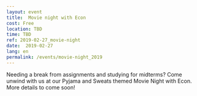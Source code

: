 ```yaml
---
layout: event
title:  Movie night with Econ
cost: Free
location: TBD
time: TBD
ref: 2019-02-27_movie-night
date:  2019-02-27
lang: en
permalink: /events/movie-night_2019
---
```


Needing a break from assignments and studying for midterms? Come unwind with us at our Pyjama and Sweats themed Movie Night with Econ. More details to come soon!
